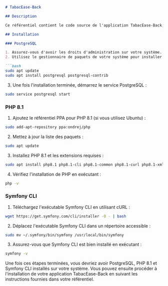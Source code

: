 ```markdown
# TabacEase-Back

## Description

Ce référentiel contient le code source de l'application TabacEase-Back, une API développée en Symfony pour gérer les paiements, les encaissements, les produits, les fournisseurs, et calculer le chiffre d'affaires d'un bureau de tabac.

## Installation

### PostgreSQL

1. Assurez-vous d'avoir les droits d'administration sur votre système.
2. Utilisez le gestionnaire de paquets de votre système pour installer PostgreSQL. Par exemple, sur Ubuntu, vous pouvez exécuter :

```bash
sudo apt update
sudo apt install postgresql postgresql-contrib
```

3. Une fois l'installation terminée, démarrez le service PostgreSQL :

```bash
sudo service postgresql start
```

### PHP 8.1

1. Ajoutez le référentiel PPA pour PHP 8.1 (si vous utilisez Ubuntu) :

```bash
sudo add-apt-repository ppa:ondrej/php
```

2. Mettez à jour la liste des paquets :

```bash
sudo apt update
```

3. Installez PHP 8.1 et les extensions requises :

```bash
sudo apt install php8.1 php8.1-cli php8.1-common php8.1-curl php8.1-xml php8.1-mbstring php8.1-pgsql
```

4. Vérifiez l'installation de PHP en exécutant :

```bash
php -v
```

### Symfony CLI

1. Téléchargez l'exécutable Symfony CLI en utilisant cURL :

```bash
wget https://get.symfony.com/cli/installer -O - | bash
```

2. Déplacez l'exécutable Symfony CLI dans un répertoire accessible :

```bash
sudo mv ~/.symfony/bin/symfony /usr/local/bin/symfony
```

3. Assurez-vous que Symfony CLI est bien installé en exécutant :

```bash
symfony -v
```

Une fois ces étapes terminées, vous devriez avoir PostgreSQL, PHP 8.1 et Symfony CLI installés sur votre système. Vous pouvez ensuite procéder à l'installation de votre application TabacEase-Back en suivant les instructions fournies dans votre référentiel.
```
